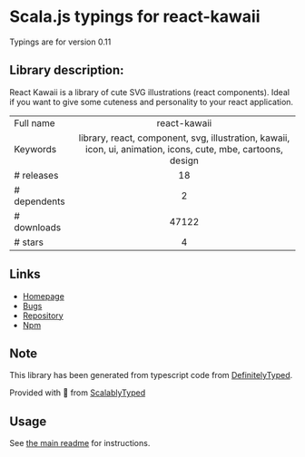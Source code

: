 
# Scala.js typings for react-kawaii

Typings are for version 0.11

## Library description:
React Kawaii is a library of cute SVG illustrations (react components). Ideal if you want to give some cuteness and personality to your react application.

|                    |                 |
| ------------------ | :-------------: |
| Full name          | react-kawaii |
| Keywords           | library, react, component, svg, illustration, kawaii, icon, ui, animation, icons, cute, mbe, cartoons, design |
| # releases         | 18 |
| # dependents       | 2 |
| # downloads        | 47122 |
| # stars            | 4 |

## Links
- [Homepage](https://github.com/miukimiu/react-kawaii#readme)
- [Bugs](https://github.com/miukimiu/react-kawaii/issues)
- [Repository](https://github.com/miukimiu/react-kawaii)
- [Npm](https://www.npmjs.com/package/react-kawaii)
    


## Note
This library has been generated from typescript code from [DefinitelyTyped](https://definitelytyped.org).

Provided with :purple_heart: from [ScalablyTyped](https://github.com/oyvindberg/ScalablyTyped)

## Usage
See [the main readme](../../readme.md) for instructions.


